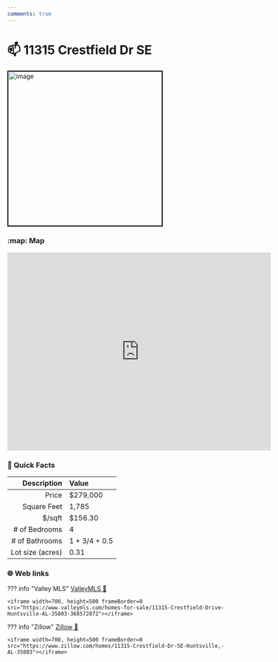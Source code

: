 ```yaml
---
comments: true
---
```


# 📫 11315 Crestfield Dr SE

<img
    src="https://realestatedigital.propertiescdn.com/ListingImages/alnaris-p/images/0/0/21858829.jpg" 
    alt="image" 
    width="350" 
    style="border:2px solid black">

### :map: Map

<iframe src="https://www.google.com/maps/embed?pb=!1m18!1m12!1m3!1d6565.5665355802885!2d-86.56238282383164!3d34.63491688673893!2m3!1f0!2f0!3f0!3m2!1i1024!2i768!4f13.1!3m3!1m2!1s0x88620d607b81280f%3A0x88feb2e61d240fd3!2s11315%20Crestfield%20Dr%20SE%2C%20Huntsville%2C%20AL%2035803!5e0!3m2!1sen!2sus!4v1717081311398!5m2!1sen!2sus" width="600" height="450" style="border:0;" allowfullscreen="" loading="lazy" referrerpolicy="no-referrer-when-downgrade"></iframe>

### :open_file_folder: Quick Facts

| Description       | Value |
| ----------------: | :---- |
| Price             | $279,000 |
| Square Feet       | 1,785 |
| $/sqft            | $156.30 |
| # of Bedrooms     | 4 |
| # of Bathrooms    | 1 + 3/4 + 0.5 |
| Lot size (acres)  | 0.31 |

### :globe_with_meridians: Web links

??? info "Valley MLS"
    [ValleyMLS 	:link:](https://www.valleymls.com/homes-for-sale/11315-Crestfield-Drive-Huntsville-AL-35803-368572872)

    <iframe width=700, height=500 frameBorder=0 src="https://www.valleymls.com/homes-for-sale/11315-Crestfield-Drive-Huntsville-AL-35803-368572872"></iframe>

??? info "Zillow"
    [Zillow :link:](https://www.zillow.com/homes/11315-Crestfield-Dr-SE-Huntsville,-AL-35803)

    <iframe width=700, height=500 frameBorder=0 src="https://www.zillow.com/homes/11315-Crestfield-Dr-SE-Huntsville,-AL-35803"></iframe>